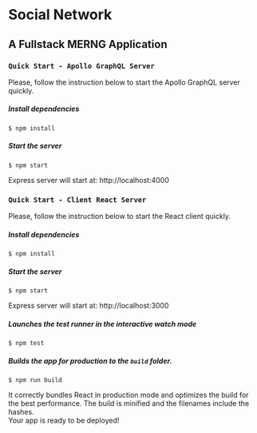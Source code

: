 # Social Network

## A Fullstack MERNG Application

### `Quick Start - Apollo GraphQL Server`

Please, follow the instruction below to start the Apollo GraphQL server quickly.

##### Install dependencies

```
$ npm install
```

##### Start the server

```
$ npm start
```

Express server will start at: http://localhost:4000

### `Quick Start - Client React Server`

Please, follow the instruction below to start the React client quickly.

##### Install dependencies

```
$ npm install
```

##### Start the server

```
$ npm start
```

Express server will start at: http://localhost:3000

##### Launches the test runner in the interactive watch mode

```
$ npm test
```

##### Builds the app for production to the `build` folder.

```
$ npm run build
```

It correctly bundles React in production mode and optimizes the build for the best performance. The build is minified and the filenames include the hashes.<br />
Your app is ready to be deployed!
